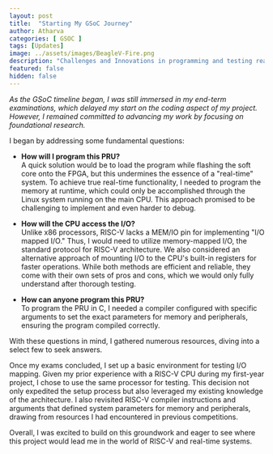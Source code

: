 ```yaml
---
layout: post
title:  "Starting My GSoC Journey"
author: Atharva
categories: [ GSOC ]
tags: [Updates]
image: ../assets/images/BeagleV-Fire.png
description: "Challenges and Innovations in programming and testing real-time systems with RISC-V architecture."
featured: false
hidden: false
---
```


*As the GSoC timeline began, I was still immersed in my end-term examinations, which delayed my start on the coding aspect of my project. However, I remained committed to advancing my work by focusing on foundational research.*


I began by addressing some fundamental questions:
- **How will I program this PRU?** <br>
    A quick solution would be to load the program while flashing the soft core onto the FPGA, but this undermines the essence of a "real-time" system. To achieve true real-time functionality, I needed to program the memory at runtime, which could only be accomplished through the Linux system running on the main CPU. This approach promised to be challenging to implement and even harder to debug.

- **How will the CPU access the I/O?** <br>
    Unlike x86 processors, RISC-V lacks a MEM/IO pin for implementing "I/O mapped I/O." Thus, I would need to utilize memory-mapped I/O, the standard protocol for RISC-V architecture. We also considered an alternative approach of mounting I/O to the CPU's built-in registers for faster operations. While both methods are efficient and reliable, they come with their own sets of pros and cons, which we would only fully understand after thorough testing.

- **How can anyone program this PRU?** <br>
    To program the PRU in C, I needed a compiler configured with specific arguments to set the exact parameters for memory and peripherals, ensuring the program compiled correctly.

With these questions in mind, I gathered numerous resources, diving into a select few to seek answers.

Once my exams concluded, I set up a basic environment for testing I/O mapping. Given my prior experience with a RISC-V CPU during my first-year project, I chose to use the same processor for testing. This decision not only expedited the setup process but also leveraged my existing knowledge of the architecture. I also revisited RISC-V compiler instructions and arguments that defined system parameters for memory and peripherals, drawing from resources I had encountered in previous competitions.

Overall, I was excited to build on this groundwork and eager to see where this project would lead me in the world of RISC-V and real-time systems.
